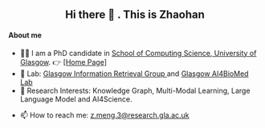 <!-- ### Hi there <a href="https://www.gautamkrishnar.com/"><img src="https://media.giphy.com/media/hvRJCLFzcasrR4ia7z/giphy.gif" width="5%"></a>-->
<h2 align="center">Hi there 👋 . This is Zhaohan</h2>
<!-- - This is the place where I opensource stuff :rofl:-->

#### About me
- 👨‍🎓 I am a PhD candidate in [School of Computing Science, University of Glasgow](https://www.gla.ac.uk/schools/computing/research/researchsections/ida-section/). 👉 [[Home Page]](https://www.gla.ac.uk/pgrs/zhaohanmeng/)
- 🔬 Lab: [Glasgow Information Retrieval Group ](https://www.gla.ac.uk/schools/computing/research/researchsections/ida-section/informationretrieval/#currentstaffandstudents) and [Glasgow AI4BioMed Lab](https://ai4biomed.org)
- 🔭 Research Interests: Knowledge Graph, Multi-Modal Learning, Large Language Model and AI4Science.
<!-- - If you are interested in my field of work, any form of **collaboration and communication** is welcome. -->
- 📫 How to reach me: z.meng.3@research.gla.ac.uk
